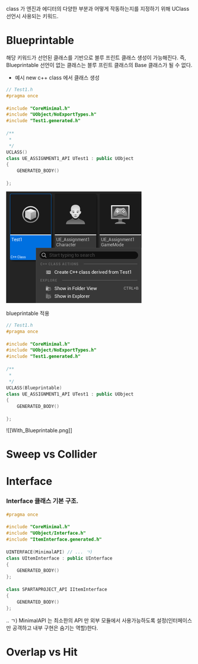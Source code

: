 class 가 엔진과 에디터의 다양한 부분과 어떻게 작동하는지를 지정하기 위해 UClass 선언시 사용되는 키워드.

# Blueprintable

해당 키워드가 선언된 클래스를 기반으로 블루 프린트 클래스 생성이 가능해진다. 
즉, Blueprintable 선언이 없는 클래스는 블루 프린트 클래스의 Base 클래스가 될 수 없다.

- 예시
new c++ class 에서 클래스 생성
```c++
// Test1.h
#pragma once

#include "CoreMinimal.h"
#include "UObject/NoExportTypes.h"
#include "Test1.generated.h"

/**
 * 
 */
UCLASS()
class UE_ASSIGNMENT1_API UTest1 : public UObject
{
	GENERATED_BODY()
	
};
```

![Without_Blueprintable.png](/Image/Unreal/Without_Blueprintable.png)

blueprintable 적용

```c++
// Test1.h
#pragma once

#include "CoreMinimal.h"
#include "UObject/NoExportTypes.h"
#include "Test1.generated.h"

/**
 * 
 */
UCLASS(Blueprintable)
class UE_ASSIGNMENT1_API UTest1 : public UObject
{
	GENERATED_BODY()
	
};
```

![[With_Blueprintable.png]]

# Sweep vs Collider

# Interface

### Interface 클래스 기본 구조.

```c++
#pragma once

#include "CoreMinimal.h"
#include "UObject/Interface.h"
#include "ItemInterface.generated.h"

UINTERFACE(MinimalAPI) // ... ㄱ)
class UItemInterface : public UInterface
{
	GENERATED_BODY()
};

class SPARTAPROJECT_API IItemInterface
{
	GENERATED_BODY()
};
```
.. ㄱ) MinimalAPI 는 최소한의 API 만 외부 모듈에서 사용가능하도록 설정(인터페이스만 공객하고 내부 구현은 숨기는 역할)한다.


# Overlap vs Hit